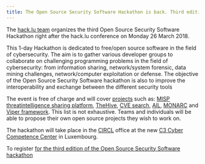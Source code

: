 ```yaml
---
title: The Open Source Security Software Hackathon is back. Third edition - 26 March 2018
---
```


The [hack.lu team](http://hack.lu) organizes the third Open Source Security Software Hackathon right after the hack.lu conference on Monday 26 March 2018.

This 1-day Hackathon is dedicated to free/open source software in the field of cybersecurity. The aim is to gather various developer groups to collaborate on challenging programming problems in the field of cybersecurity: from information sharing, network/system forensic, data mining challenges, network/computer exploitation or defense. The objective of
the Open Source Security Software hackathon is also to improve the interoperability and exchange between the different security tools

The event is free of charge and will cover [projects](/team/) such as: [MISP threatintelligence sharing platform](https://www.misp-project.org/), [TheHive](https://thehive-project.org/), [CVE search](https://www.cve-search.org/), [AIL](https://github.com/CIRCL/AIL-framework), [MONARC](http://monarc.lu/) and [Viper framework](https://github.com/viper-framework/viper). This list is not exhaustive. Teams and individuals will be able to propose their own open source projects they wish to work on.

The hackathon will take place in the [CIRCL](https://www.circl.lu/) office at the new [C3 Cyber Competence Center](https://www.c-3.lu/) in Luxembourg.

To register [for the third edition of the Open Source Security Software hackathon](https://www.eventbrite.com/e/open-source-security-software-hackathon-3rd-edition-tickets-42862264186)
